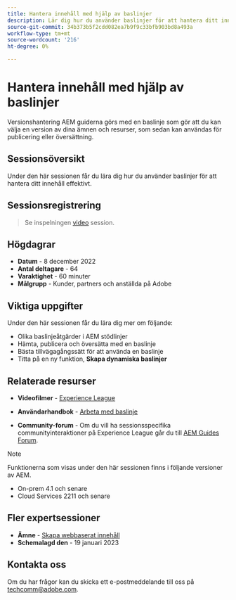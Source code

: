 ```yaml
---
title: Hantera innehåll med hjälp av baslinjer
description: Lär dig hur du använder baslinjer för att hantera ditt innehåll effektivt.
source-git-commit: 34b373b5f2cdd082ea7b9f9c33bfb903bd8a493a
workflow-type: tm+mt
source-wordcount: '216'
ht-degree: 0%

---
```


# Hantera innehåll med hjälp av baslinjer

Versionshantering AEM guiderna görs med en baslinje som gör att du kan välja en version av dina ämnen och resurser, som sedan kan användas för publicering eller översättning.

## Sessionsöversikt

Under den här sessionen får du lära dig hur du använder baslinjer för att hantera ditt innehåll effektivt.

## Sessionsregistrering

>Se inspelningen [video](https://video.tv.adobe.com/v/3414172/version-management-release-management-baseline?quality=12&learn=on) session.

## Högdagrar

- **Datum** - 8 december 2022
- **Antal deltagare** - 64
- **Varaktighet** - 60 minuter
- **Målgrupp** - Kunder, partners och anställda på Adobe

## Viktiga uppgifter

Under den här sessionen får du lära dig mer om följande:
- Olika baslinjeåtgärder i AEM stödlinjer
- Hämta, publicera och översätta med en baslinje
- Bästa tillvägagångssätt för att använda en baslinje
- Titta på en ny funktion, **Skapa dynamiska baslinjer**

## Relaterade resurser

- **Videofilmer** -  [Experience League](https://experienceleague.adobe.com/docs/experience-manager-guides-learn/videos/advanced-user-guide/overview.html?lang=en)

- **Användarhandbok** - [Arbeta med baslinje](https://help.adobe.com/en_US/xml-documentation-for-adobe-experience-manager/index.html#t=DXML-master-map%2Fgenerate-output-use-baseline-for-publishing.html)

- **Community-forum** - Om du vill ha sessionsspecifika communityinteraktioner på Experience League går du till [AEM Guides Forum](https://experienceleaguecommunities.adobe.com/t5/experience-manager-guides/bd-p/xml-documentation-discussions).

>[!NOTE]
>
>Funktionerna som visas under den här sessionen finns i följande versioner av AEM.
> - On-prem 4.1 och senare
> - Cloud Services 2211 och senare


## Fler expertsessioner

- **Ämne** - [Skapa webbaserat innehåll](webbased-authoring-jan2023.md)
- **Schemalagd den** - 19 januari 2023

## Kontakta oss

Om du har frågor kan du skicka ett e-postmeddelande till oss på techcomm@adobe.com.
